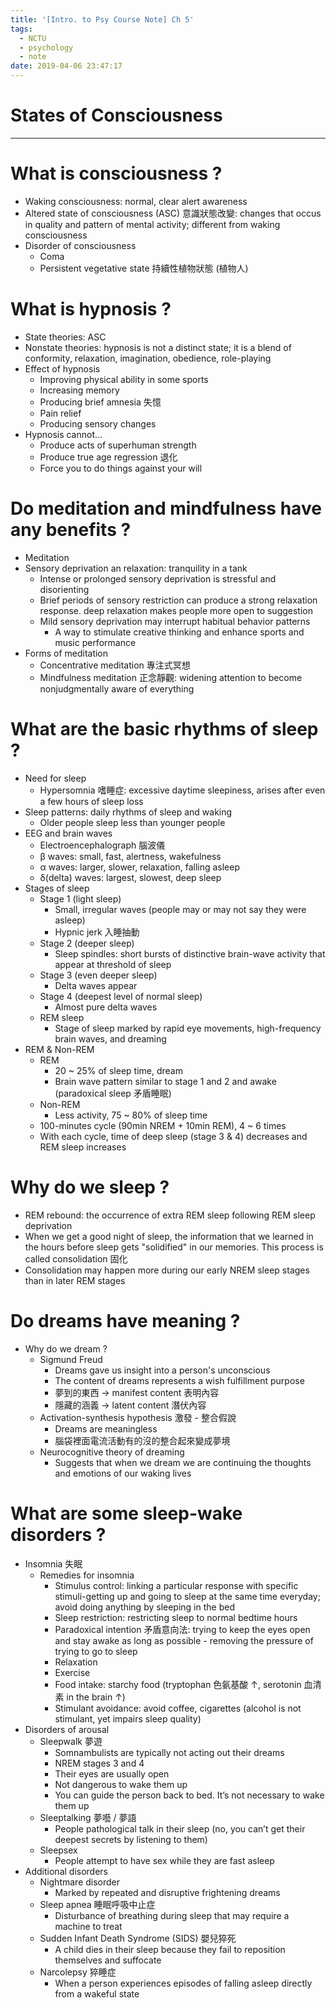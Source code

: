 ```yaml
---
title: '[Intro. to Psy Course Note] Ch 5'
tags:
  - NCTU
  - psychology
  - note
date: 2019-04-06 23:47:17
---
```


# States of Consciousness

---

# What is consciousness ?

- Waking consciousness: normal, clear alert awareness
- Altered state of consciousness (ASC) 意識狀態改變: changes that occus in quality and pattern of mental activity; different from waking consciousness
- Disorder of consciousness
    - Coma
    - Persistent vegetative state 持續性植物狀態 (植物人)

# What is hypnosis ?

- State theories: ASC
- Nonstate theories: hypnosis is not a distinct state; it is a blend of conformity, relaxation, imagination, obedience, role-playing
- Effect of hypnosis
    - Improving physical ability in some sports
    - Increasing memory
    - Producing brief amnesia 失憶
    - Pain relief
    - Producing sensory changes
- Hypnosis cannot...
    - Produce acts of superhuman strength
    - Produce true age regression 退化
    - Force you to do things against your will

# Do meditation and mindfulness have any benefits ?

- Meditation
- Sensory deprivation an relaxation: tranquility in a tank
    - Intense or prolonged sensory deprivation is stressful and disorienting
    - Brief periods of sensory restriction can produce a strong relaxation response. deep relaxation makes people more open to suggestion
    - Mild sensory deprivation may interrupt habitual behavior patterns
        - A way to stimulate creative thinking and enhance sports and music performance
- Forms of meditation
    - Concentrative meditation 專注式冥想
    - Mindfulness meditation 正念靜觀: widening attention to become nonjudgmentally aware of everything

# What are the basic rhythms of sleep ?

- Need for sleep
    - Hypersomnia 嗜睡症: excessive daytime sleepiness, arises after even a few hours of sleep loss
- Sleep patterns: daily rhythms of sleep and waking
    - Older people sleep less than younger people
- EEG and brain waves
    - Electroencephalograph 腦波儀
    - β waves: small, fast, alertness, wakefulness
    - α waves: larger, slower, relaxation, falling asleep
    - δ(delta) waves: largest, slowest, deep sleep
- Stages of sleep
    - Stage 1 (light sleep)
        - Small, irregular waves (people may or may not say they were asleep)
        - Hypnic jerk 入睡抽動
    - Stage 2 (deeper sleep)
        - Sleep spindles: short bursts of distinctive brain-wave activity that appear at threshold of sleep
    - Stage 3 (even deeper sleep)
        - Delta waves appear
    - Stage 4 (deepest level of normal sleep)
        - Almost pure delta waves
    - REM sleep
        - Stage of sleep marked by rapid eye movements, high-frequency brain waves, and dreaming
- REM & Non-REM
    - REM
        - 20 ~ 25% of sleep time, dream
        - Brain wave pattern similar to stage 1 and 2 and awake (paradoxical sleep 矛盾睡眠)
    - Non-REM
        - Less activity, 75 ~ 80% of sleep time
    - 100-minutes cycle (90min NREM + 10min REM), 4 ~ 6 times
    - With each cycle, time of deep sleep (stage 3 & 4) decreases and REM sleep increases

# Why do we sleep ?

- REM rebound: the occurrence of extra REM sleep following REM sleep deprivation
- When we get a good night of sleep, the information that we learned in the hours before sleep gets "solidified" in our memories. This process is called consolidation 固化
- Consolidation may happen more during our early NREM sleep stages than in later REM stages

# Do dreams have meaning ?

- Why do we dream ?
    - Sigmund Freud
        - Dreams gave us insight into a person's unconscious
        - The content of dreams represents a wish fulfillment purpose
        - 夢到的東西 -> manifest content 表明內容
        - 隱藏的涵義 -> latent content 潛伏內容
    - Activation-synthesis hypothesis 激發 - 整合假說
        - Dreams are meaningless
        - 腦袋裡面電流活動有的沒的整合起來變成夢境
    - Neurocognitive theory of dreaming
        - Suggests that when we dream we are continuing the thoughts and emotions of our waking lives

# What are some sleep-wake disorders ?
 
- Insomnia 失眠
    - Remedies for insomnia
        - Stimulus control: linking a particular response with specific stimuli-getting up and going to sleep at the same time everyday; avoid doing anything by sleeping in the bed
        - Sleep restriction: restricting sleep to normal bedtime hours
        - Paradoxical intention 矛盾意向法: trying to keep the eyes open and stay awake as long as possible - removing the pressure of trying to go to sleep
        - Relaxation
        - Exercise
        - Food intake: starchy food (tryptophan 色氨基酸 ↑, serotonin 血清素 in the brain ↑)
        - Stimulant avoidance: avoid coffee, cigarettes (alcohol is not stimulant, yet impairs sleep quality)
- Disorders of arousal
    - Sleepwalk 夢遊
        - Somnambulists are typically not acting out their dreams
        - NREM stages 3 and 4
        - Their eyes are usually open
        - Not dangerous to wake them up
        - You can guide the person back to bed. It’s not necessary to wake them up
    - Sleeptalking 夢囈 / 夢語
        - People pathological talk in their sleep (no, you can’t get their deepest secrets by listening to them)
    - Sleepsex
        - People attempt to have sex while they are fast asleep
- Additional disorders
    - Nightmare disorder
        - Marked by repeated and disruptive frightening dreams
    - Sleep apnea 睡眠呼吸中止症
        - Disturbance of breathing during sleep that may require a machine to treat
    - Sudden Infant Death Syndrome (SIDS) 嬰兒猝死
        - A child dies in their sleep because they fail to reposition themselves and suffocate
    - Narcolepsy 猝睡症
        - When a person experiences episodes of falling asleep directly from a wakeful state
        